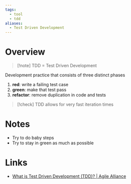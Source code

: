 ```yaml
---
tags:
  - tool
  - tdd
aliases:
  - Test Driven Development
---
```


# Overview

> [!note] TDD = Test Driven Development

Development practice that consists of three distinct phases
1) **red**: write a failing test case
2) **green**: make that test pass
3) **refactor**: remove duplication in code and tests

> [!check] TDD allows for very fast iteration times

# Notes

- Try to do baby steps
- Try to stay in green as much as possible

# Links

- [What is Test Driven Development (TDD)? | Agile Alliance](https://www.agilealliance.org/glossary/tdd/)
